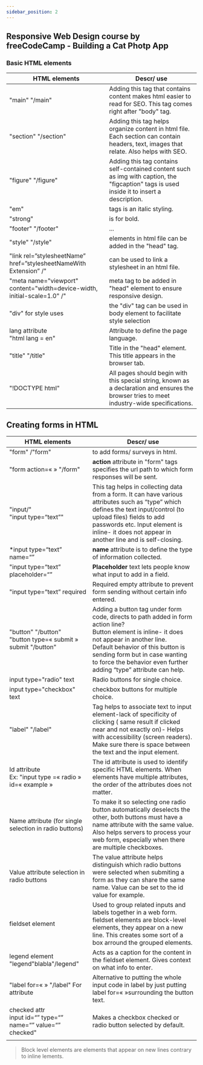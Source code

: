 ```yaml
---
sidebar_position: 2
---
```


##  Responsive Web Design course by freeCodeCamp - Building a Cat Photp App

### Basic HTML elements

|   HTML elements| Descr/ use  |
|---|---|
|"main" "/main"|Adding this tag that contains content makes html easier to read for SEO. This tag comes right after "body" tag.|
|"section" "/section" | Adding this tag helps organize content in html file. Each section can contain headers, text, images that relate. Also helps with SEO.  |
|"figure" "/figure" |  Adding this tag contains self-contained content such as img with caption, the "figcaption" tags is used inside it to insert a description. |
|"em" | tags is an italic styling.|
|"strong" |  is for bold.|
|"footer" "/footer" |... |
| "style" "/style" |elements in html file can be added in the "head" tag.|
| "link rel=”stylesheetName” href=”stylesheetNameWith Extension” /"  |can be used to link a stylesheet in an html file.|
| "meta name="viewport" content="width=device-width, initial-scale=1.0" /"  |meta tag to be added in "head" element to ensure responsive design.| 
| "div" for style uses  |the "div" tag  can be used in body element to facilitate style selection|
|lang attribute </br>"html lang = en"|Attribute to define the page language.|
|"title" "/title"| Title in the "head" element. This title appears in the browser tab.|
|"!DOCTYPE html" | All pages should begin with this special string, known as a declaration and ensures the browser tries to meet industry-wide specifications.|

 
## Creating forms in HTML

|HTML elements |Descr/ use    |
|---|---|
|"form" /"form"|to add forms/ surveys in html.|
| "form action=«   » "/form"   | **action** attribute in "form" tags specifies the url path to which form responses will be sent.  |
|"input/"<br />"input type=“text”" | This tag helps in collecting data from a form. It can have various attributes such as “type” which defines the text input/control (to upload files) fields to add passwords etc. Input element is inline- it does not appear in another line and is self-closing.  |
|*input type=“text” name=“”|  **name** attribute is to define the type of information collected. |
|"input type=“text” placeholder=“” | **Placeholder** text lets people know what input to add in a field.  |
|"input type=“text” required | Required empty attribute to prevent form sending without certain info entered.|
|"button" "/button" <br /> "button type=« submit » submit "/button"|Adding a button tag under form code, directs to path added in form action line? <br /> Button element is inline- it does not appear in another line. <br /> Default behavior of this button is sending form but in case wanting to force the behavior even further adding “type” attribute can help.|
|input type="radio" text  | Radio buttons for single choice.|
|input type="checkbox" text| checkbox buttons for multiple choice.| | 
|"label" "/label" | Tag helps to associate text to input element-lack of specificity of clicking ( same result if clicked near and not exactly on)- Helps with accessibility (screen readers). <br /> Make sure there is space between the text and the input element.  |
|Id attribute <br /> Ex: "input type =« radio » <br /> id=« example »| The id attribute is used to identify specific HTML elements. When elements have multiple attributes, the order of the attributes does not matter. |
|Name attribute (for single selection in radio buttons) |  To make it so selecting one radio button automatically deselects the other, both buttons must have a name attribute with the same value. <br /> Also helps servers to process your web form, especially when there are multiple checkboxes.|
|Value attribute selection in radio buttons |  The value attribute helps distinguish which radio buttons were selected when submiting a form as they can share the same name. Value can be set to the id value for example.|
|fieldset element |  Used to group related inputs and labels together in a web form. fieldset elements are block-level elements, they appear on a new line. This creates some sort of a box arround the grouped elements.|
|legend element "legend"blabla"/legend"|  Acts as a caption for the content in the fieldset element. Gives context on what info to enter. |
|"label for=«  » "/label" For attribute | Alternative to putting the whole input code in label by just putting label for=«  »surrounding the button text. |
|checked attr <br /> input id=“” type=“” name=“” value=“” checked" |Makes a checkbox checked or radio button selected by default. |
| |

> Block level elements are elements that appear on new lines contrary to inline lements.
